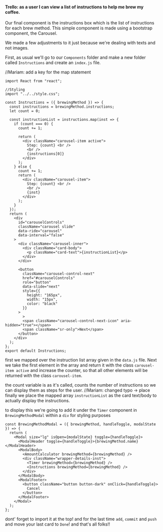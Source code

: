 #### Trello: as a user I can view a list of instructions to help me brew my coffee.

Our final component is the instructions box which is the list of instructions for each brew method.
This simple component is made using a bootstrap component, the Carousel.

We made a few adjustments to it just because we're dealing with texts and not images.

First, as usual we'll go to our `Components` folder and make a new folder called `Instructions` and create an `index.js` file.

//Mariam: add a key for the map statement

```
import React from "react";

//Styling
import "../../style.css";

const Instructions = ({ brewingMethod }) => {
  const instructions = brewingMethod.instructions;
  let count = 0;

  const instructionList = instructions.map(inst => {
    if (count === 0) {
      count += 1;

      return (
        <div className="carousel-item active">
          Step: {count} <br />
          <br />
          {instructions[0]}
        </div>
      );
    } else {
      count += 1;
      return (
        <div className="carousel-item">
          Step: {count} <br />
          <br />
          {inst}
        </div>
      );
    }
  });
  return (
    <div
      id="carouselControls"
      className="carousel slide"
      data-ride="carousel"
      data-interval="false"
    >
      <div className="carousel-inner">
        <div className="card-body">
          <p className="card-text">{instructionList}</p>
        </div>
      </div>

      <button
        className="carousel-control-next"
        href="#carouselControls"
        role="button"
        data-slide="next"
        style={{
          height: "165px",
          width: "15px",
          color: "black"
        }}
      >
        >
        <span className="carousel-control-next-icon" aria-hidden="true"></span>
        <span className="sr-only">Next</span>
      </button>
    </div>
  );
};
export default Instructions;
```

first we mapped over the instruction list array given in the `data.js` file.
Next we take the first element in the array and return it with the class `carousel-item active` and increase the counter, so that all other elements will be returned with the class `carousel-item`.

the count variable is as it's called, counts the number of instructions so we can display them as steps for the user.
//Mariam: changed typo -> place
finally we place the mapped array `instructionList` as the card text/body to actually display the instructions.

to display this we're going to add it under the `Timer` component in `BrewingMethodModal` within a `div` for styling purposes

```
const BrewingMethodModal = ({ brewingMethod, handleToggle, modalState }) => {
  return (
    <Modal size="lg" isOpen={modalState} toggle={handleToggle}>
      <ModalHeader toggle={handleToggle}>{brewingMethod.name}</ModalHeader>
      <ModalBody>
        <AmountCalculator brewingMethod={brewingMethod} />
        <div className="wrapper-details-inst">
          <Timer brewingMethod={brewingMethod} />
          <Instructions brewingMethod={brewingMethod} />
        </div>
      </ModalBody>
      <ModalFooter>
        <button className="button button-dark" onClick={handleToggle}>
          Cancel
        </button>
      </ModalFooter>
    </Modal>
  );
};
```

dont' forget to import it at the top!
and for the last time `add`, `commit` and `push` and move your last card to `Done`!
and that's all folks!!
